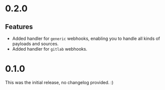 # 0.2.0

## Features
* Added handler for `generic` webhooks, enabling you to handle all kinds of payloads and sources.
* Added handler for `gitlab` webhooks.

# 0.1.0

This was the initial release, no changelog provided. :)
